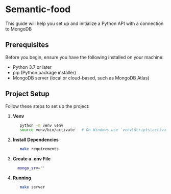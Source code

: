 # Semantic-food

This guide will help you set up and initialize a Python API with a connection to MongoDB

## Prerequisites

Before you begin, ensure you have the following installed on your machine:

- Python 3.7 or later
- pip (Python package installer)
- MongoDB server (local or cloud-based, such as MongoDB Atlas)

## Project Setup

Follow these steps to set up the project:

1. **Venv** 
   ```bash
      python -m venv venv
      source venv/bin/activate   # On Windows use `venv\Scripts\activate`

2. **Install Dependencies**
   ```bash 
      make requirements

3. **Create a .env File**
    ```bash 
      mongo_srv=''

4. **Running**
   ```bash  
      make server